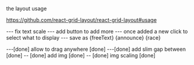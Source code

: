 the layout usage

https://github.com/react-grid-layout/react-grid-layout#usage


--- fix text scale
--- add button to add more 
--- once added a new  click to select what to display
--- save as {freeText} {announce} {race}


---[done]   allow to drag anywhere   [done]
---[done]   add slim gap between     [done]
-- [done]   add img                  [done]
-- [done]   img scaling              [done]